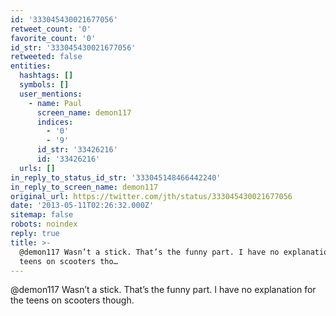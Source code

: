 ```yaml
---
id: '333045430021677056'
retweet_count: '0'
favorite_count: '0'
id_str: '333045430021677056'
retweeted: false
entities:
  hashtags: []
  symbols: []
  user_mentions:
    - name: Paul
      screen_name: demon117
      indices:
        - '0'
        - '9'
      id_str: '33426216'
      id: '33426216'
  urls: []
in_reply_to_status_id_str: '333045148466442240'
in_reply_to_screen_name: demon117
original_url: https://twitter.com/jth/status/333045430021677056
date: '2013-05-11T02:26:32.000Z'
sitemap: false
robots: noindex
reply: true
title: >-
  @demon117 Wasn’t a stick. That’s the funny part. I have no explanation for the
  teens on scooters tho…
---
```


@demon117 Wasn’t a stick. That’s the funny part. I have no explanation for the teens on scooters though.